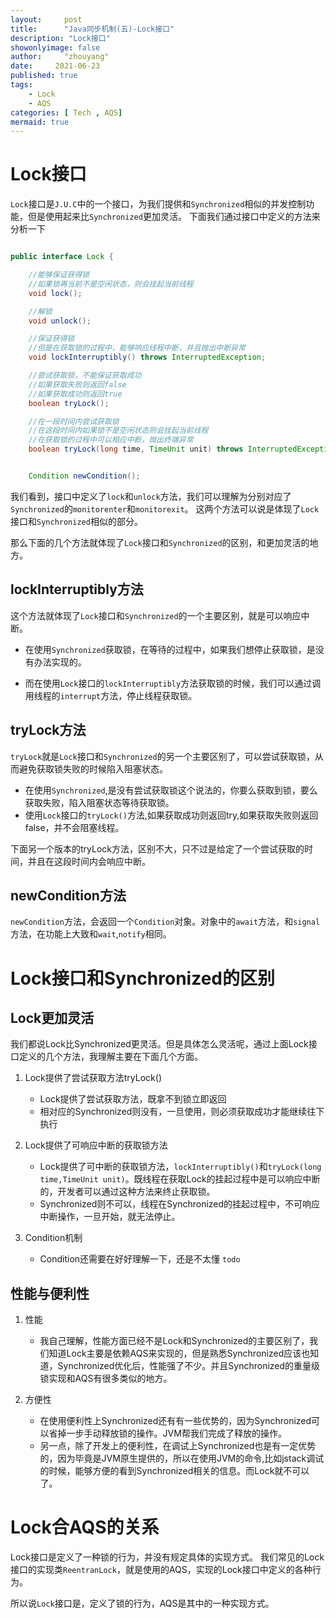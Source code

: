 ```yaml
---
layout:     post
title:      "Java同步机制(五)-Lock接口"
description: "Lock接口"
showonlyimage: false
author:     "zhouyang"
date:     2021-06-23
published: true
tags:
    - Lock
    - AQS
categories: [ Tech , AQS]
mermaid: true
---
```


# Lock接口

`Lock`接口是`J.U.C`中的一个接口，为我们提供和`Synchronized`相似的并发控制功能，但是使用起来比`Synchronized`更加灵活。
下面我们通过接口中定义的方法来分析一下

<!--more-->

```Java

public interface Lock {

    //能够保证获得锁
    //如果锁再当前不是空闲状态，则会挂起当前线程
    void lock();

    //解锁
    void unlock();

    //保证获得锁
    //但是在获取锁的过程中，能够响应线程中断，并且抛出中断异常
    void lockInterruptibly() throws InterruptedException;

    //尝试获取锁，不能保证获取成功
    //如果获取失败则返回false
    //如果获取成功则返回true
    boolean tryLock();

    //在一段时间内尝试获取锁
    //在这段时间内如果锁不是空闲状态则会挂起当前线程
    //在获取锁的过程中可以相应中断，抛出终端异常
    boolean tryLock(long time, TimeUnit unit) throws InterruptedException;


    Condition newCondition();

```

我们看到，接口中定义了`lock`和`unlock`方法，我们可以理解为分别对应了`Synchronized`的`monitorenter`和`monitorexit`。
这两个方法可以说是体现了`Lock`接口和`Synchronized`相似的部分。

那么下面的几个方法就体现了`Lock`接口和`Synchronized`的区别，和更加灵活的地方。

## lockInterruptibly方法
这个方法就体现了`Lock`接口和`Synchronized`的一个主要区别，就是可以响应中断。

- 在使用`Synchronized`获取锁，在等待的过程中，如果我们想停止获取锁，是没有办法实现的。

- 而在使用`Lock`接口的`lockInterruptibly`方法获取锁的时候，我们可以通过调用线程的`interrupt`方法，停止线程获取锁。

## tryLock方法
`tryLock`就是`Lock`接口和`Synchronized`的另一个主要区别了，可以尝试获取锁，从而避免获取锁失败的时候陷入阻塞状态。

- 在使用`Synchronized`,是没有尝试获取锁这个说法的，你要么获取到锁，要么获取失败，陷入阻塞状态等待获取锁。
- 使用`Lock`接口的`tryLock()`方法,如果获取成功则返回try,如果获取失败则返回false，并不会阻塞线程。

下面另一个版本的tryLock方法，区别不大，只不过是给定了一个尝试获取的时间，并且在这段时间内会响应中断。

## newCondition方法
`newCondition`方法，会返回一个`Condition`对象。对象中的`await`方法，和`signal`方法，在功能上大致和`wait`,`notify`相同。


# Lock接口和Synchronized的区别

## Lock更加灵活
我们都说Lock比Synchronized更灵活。但是具体怎么灵活呢，通过上面Lock接口定义的几个方法，我理解主要在下面几个方面。

1. Lock提供了尝试获取方法tryLock()
    - Lock提供了尝试获取方法，既拿不到锁立即返回
    - 相对应的Synchronized则没有，一旦使用，则必须获取成功才能继续往下执行

2. Lock提供了可响应中断的获取锁方法
    - Lock提供了可中断的获取锁方法，`lockInterruptibly()`和`tryLock(long time,TimeUnit unit)`。既线程在获取Lock的挂起过程中是可以响应中断的，开发者可以通过这种方法来终止获取锁。
    - Synchronized则不可以，线程在Synchronized的挂起过程中，不可响应中断操作，一旦开始，就无法停止。

3. Condition机制
    - Condition还需要在好好理解一下，还是不太懂  `todo`

## 性能与便利性
1. 性能
    - 我自己理解，性能方面已经不是Lock和Synchronized的主要区别了，我们知道Lock主要是依赖AQS来实现的，但是熟悉Synchronized应该也知道，Synchronized优化后，性能强了不少。并且Synchronized的重量级锁实现和AQS有很多类似的地方。

2. 方便性
    - 在使用便利性上Synchronized还有有一些优势的，因为Synchronized可以省掉一步手动释放锁的操作。JVM帮我们完成了释放的操作。
    - 另一点，除了开发上的便利性，在调试上Synchronized也是有一定优势的，因为毕竟是JVM原生提供的，所以在使用JVM的命令,比如jstack调试的时候，能够方便的看到Synchronized相关的信息。而Lock就不可以了。


# Lock合AQS的关系
Lock接口是定义了一种锁的行为，并没有规定具体的实现方式。
我们常见的Lock接口的实现类`ReentranLock`，就是使用的AQS，实现的Lock接口中定义的各种行为。

所以说`Lock`接口是，定义了锁的行为，AQS是其中的一种实现方式。
